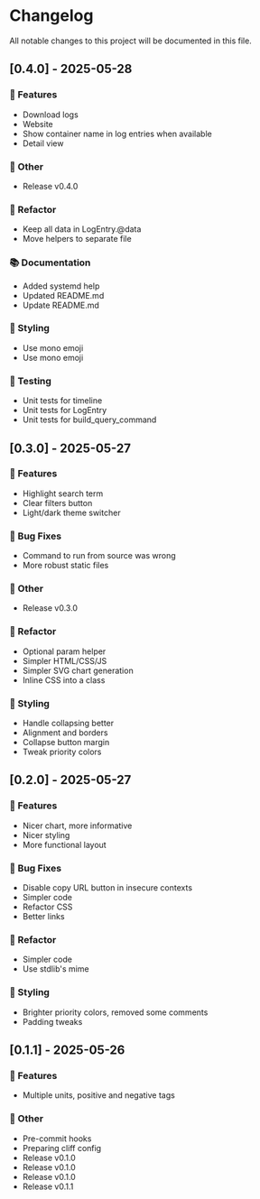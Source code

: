 # Changelog

All notable changes to this project will be documented in this file.

## [0.4.0] - 2025-05-28

### 🚀 Features

- Download logs
- Website
- Show container name in log entries when available
- Detail view

### 💼 Other

- Release v0.4.0

### 🚜 Refactor

- Keep all data in LogEntry.@data
- Move helpers to separate file

### 📚 Documentation

- Added systemd help
- Updated README.md
- Update README.md

### 🎨 Styling

- Use mono emoji
- Use mono emoji

### 🧪 Testing

- Unit tests for timeline
- Unit tests for LogEntry
- Unit tests for build_query_command

## [0.3.0] - 2025-05-27

### 🚀 Features

- Highlight search term
- Clear filters button
- Light/dark theme switcher

### 🐛 Bug Fixes

- Command to run from source was wrong
- More robust static files

### 💼 Other

- Release v0.3.0

### 🚜 Refactor

- Optional param helper
- Simpler HTML/CSS/JS
- Simpler SVG chart generation
- Inline CSS into a class

### 🎨 Styling

- Handle collapsing better
- Alignment and borders
- Collapse button margin
- Tweak priority colors

## [0.2.0] - 2025-05-27

### 🚀 Features

- Nicer chart, more informative
- Nicer styling
- More functional layout

### 🐛 Bug Fixes

- Disable copy URL button in insecure contexts
- Simpler code
- Refactor CSS
- Better links

### 🚜 Refactor

- Simpler code
- Use stdlib's mime

### 🎨 Styling

- Brighter priority colors, removed some comments
- Padding tweaks

## [0.1.1] - 2025-05-26

### 🚀 Features

- Multiple units, positive and negative tags

### 💼 Other

- Pre-commit hooks
- Preparing cliff config
- Release v0.1.0
- Release v0.1.0
- Release v0.1.0
- Release v0.1.1

<!-- generated by git-cliff -->
